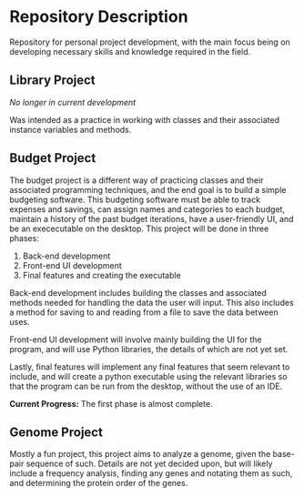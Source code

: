 # Repository Description

Repository for personal project development, with the main focus being on developing necessary skills and knowledge required in the field.

## Library Project

*No longer in current development*

Was intended as a practice in working with classes and their associated instance variables and methods.

## Budget Project

The budget project is a different way of practicing classes and their associated programming techniques, and the end goal is to build a simple budgeting software. This budgeting software must be able to track expenses and savings, can assign names and categories to each budget, maintain a history of the past budget iterations, have a user-friendly UI, and be an exececutable on the desktop. This project will be done in three phases:

1. Back-end development
2. Front-end UI development
3. Final features and creating the executable

Back-end development includes building the classes and associated methods needed for handling the data the user will input. This also includes a method for saving to and reading from a file to save the data between uses.

Front-end UI development will involve mainly building the UI for the program, and will use Python libraries, the details of which are not yet set.

Lastly, final features will implement any final features that seem relevant to include, and will create a python executable using the relevant libraries so that the program can be run from the desktop, without the use of an IDE.

**Current Progress:** The first phase is almost complete.

## Genome Project

Mostly a fun project, this project aims to analyze a genome, given the base-pair sequence of such. Details are not yet decided upon, but will likely include a frequency analysis, finding any genes and notating them as such, and determining the protein order of the genes.
